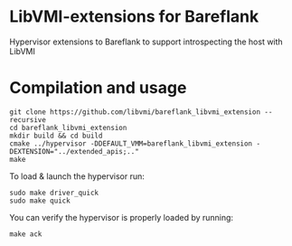 # LibVMI-extensions for Bareflank
Hypervisor extensions to Bareflank to support introspecting the host with LibVMI

# Compilation and usage

```
git clone https://github.com/libvmi/bareflank_libvmi_extension --recursive
cd bareflank_libvmi_extension
mkdir build && cd build
cmake ../hypervisor -DDEFAULT_VMM=bareflank_libvmi_extension -DEXTENSION="../extended_apis;.."
make
```

To load & launch the hypervisor run:
```
sudo make driver_quick
sudo make quick
```

You can verify the hypervisor is properly loaded by running:
```
make ack
```
